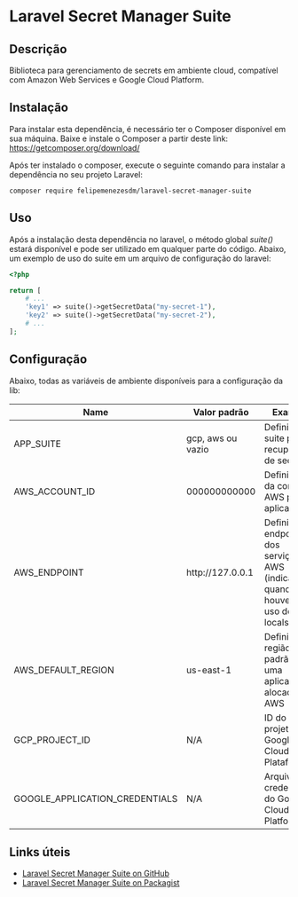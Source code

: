 # Laravel Secret Manager Suite

## Descrição
Biblioteca para gerenciamento de secrets em ambiente cloud, compatível com Amazon Web Services e Google Cloud Platform.

## Instalação
Para instalar esta dependência, é necessário ter o Composer disponível em sua máquina. Baixe e instale o Composer a partir deste link: https://getcomposer.org/download/

Após ter instalado o composer, execute o seguinte comando para instalar a dependência no seu projeto Laravel:

```
composer require felipemenezesdm/laravel-secret-manager-suite
```

## Uso
Após a instalação desta dependência no laravel, o método global _suite()_ estará disponível e pode ser utilizado em qualquer parte do código. Abaixo, um exemplo de uso do suite em um arquivo de configuração do laravel:
```php
<?php

return [
    # ...
    'key1' => suite()->getSecretData("my-secret-1"),
    'key2' => suite()->getSecretData("my-secret-2"),
    # ...
];
```

## Configuração
Abaixo, todas as variáveis de ambiente disponíveis para a configuração da lib:

| Name                           | Valor padrão       | Example                                                                          |
|--------------------------------|--------------------|----------------------------------------------------------------------------------|
| APP_SUITE                      | gcp, aws ou vazio  | Definição do suite para recuperação de secrets                                   |
| AWS_ACCOUNT_ID                 | 000000000000       | Definir a ID da conta AWS para a aplicação                                       |
| AWS_ENDPOINT                   | http:\/\/127.0.0.1 | Definir o endpoint dos serviços AWS (indicado quando houver o uso do localstack) |
| AWS_DEFAULT_REGION             | us-east-1          | Definir a região padrão para uma aplicação alocada na AWS                        |
| GCP_PROJECT_ID                 | N/A                | ID do projeto no Google Cloud Plataform                                          |
| GOOGLE_APPLICATION_CREDENTIALS | N/A                | Arquivo de credenciais do Google Cloud Platform                                  |

## Links úteis

- [Laravel Secret Manager Suite on GitHub](https://github.com/FelipeMenezesDM/laravel-secret-manager-suite)
- [Laravel Secret Manager Suite on Packagist](https://packagist.org/packages/felipemenezesdm/laravel-secret-manager-suite)
